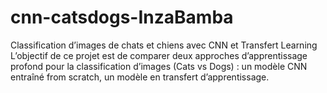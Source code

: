 # cnn-catsdogs-InzaBamba
Classification d’images de chats et chiens avec CNN et Transfert Learning  L’objectif de ce projet est de comparer deux approches d’apprentissage profond pour la classification d’images (Cats vs Dogs) :  un modèle CNN entraîné from scratch,  un modèle en transfert d’apprentissage.
